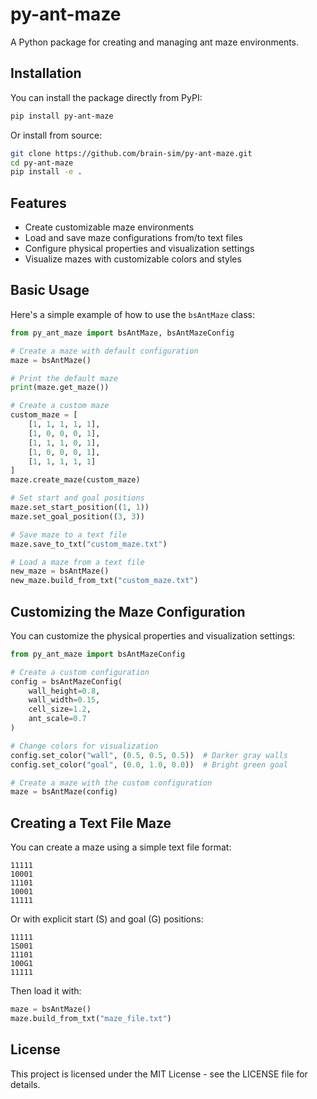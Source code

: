 # py-ant-maze

A Python package for creating and managing ant maze environments.

## Installation

You can install the package directly from PyPI:

```bash
pip install py-ant-maze
```

Or install from source:

```bash
git clone https://github.com/brain-sim/py-ant-maze.git
cd py-ant-maze
pip install -e .
```

## Features

- Create customizable maze environments
- Load and save maze configurations from/to text files
- Configure physical properties and visualization settings
- Visualize mazes with customizable colors and styles

## Basic Usage

Here's a simple example of how to use the `bsAntMaze` class:

```python
from py_ant_maze import bsAntMaze, bsAntMazeConfig

# Create a maze with default configuration
maze = bsAntMaze()

# Print the default maze
print(maze.get_maze())

# Create a custom maze
custom_maze = [
    [1, 1, 1, 1, 1],
    [1, 0, 0, 0, 1],
    [1, 1, 1, 0, 1],
    [1, 0, 0, 0, 1],
    [1, 1, 1, 1, 1]
]
maze.create_maze(custom_maze)

# Set start and goal positions
maze.set_start_position((1, 1))
maze.set_goal_position((3, 3))

# Save maze to a text file
maze.save_to_txt("custom_maze.txt")

# Load a maze from a text file
new_maze = bsAntMaze()
new_maze.build_from_txt("custom_maze.txt")
```

## Customizing the Maze Configuration

You can customize the physical properties and visualization settings:

```python
from py_ant_maze import bsAntMazeConfig

# Create a custom configuration
config = bsAntMazeConfig(
    wall_height=0.8,
    wall_width=0.15,
    cell_size=1.2,
    ant_scale=0.7
)

# Change colors for visualization
config.set_color("wall", (0.5, 0.5, 0.5))  # Darker gray walls
config.set_color("goal", (0.0, 1.0, 0.0))  # Bright green goal

# Create a maze with the custom configuration
maze = bsAntMaze(config)
```

## Creating a Text File Maze

You can create a maze using a simple text file format:

```
11111
10001
11101
10001
11111
```

Or with explicit start (S) and goal (G) positions:

```
11111
1S001
11101
100G1
11111
```

Then load it with:

```python
maze = bsAntMaze()
maze.build_from_txt("maze_file.txt")
```

## License

This project is licensed under the MIT License - see the LICENSE file for details.
